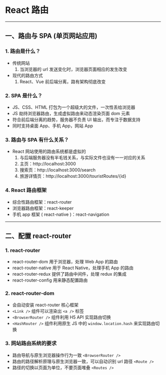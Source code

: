 # React 路由

------

## 一、路由与 SPA (单页网站应用)

### 1. 路由是什么？

+ 传统网站
  1.  当浏览器的 url 发送变化时，浏览器页面相应的发生改变
+ 现代的路由方式
  1. React、Vue 前后端分离，路有架构彻底改变

### 2. SPA 是什么？

+ JS、CSS、HTML 打包为一个超级大的文件，一次性丢给浏览器
+ JS 劫持浏览器路由，生成虚拟路由来动态渲染页面 dom 元素
+ 符合前后端分离的趋势，服务器不负责 UI 输出，而专注于数据支持
+ 同时支持桌面 App、手机 App，网站 App

### 3. 路由与 SPA 有什么关系？

+ React 网站使用的路由系统都是虚拟的
  1. 与后端服务器没有半毛钱关系，与实际文件也没有一一对应的关系
  2. 主页：http://localhost:3000
  3. 搜索页：http://localhost:3000/search
  4. 旅游详情页：http://localhost:3000/touristRoutes/{id}

### 4. React 路由框架

+ 综合性路由框架：react-router
+ 浏览器路由框架：react-keeper
+ 手机 app 框架 ( react-native )：react-navigation

------



## 二、配置 react-router

### 1. react-router

+ react-router-dom 用于浏览器，处理 Web App 的路由
+ react-router-native 用于 React Native，处理手机 App 的路由
+ react-router-redux 提供了路由中间件，处理 redux 的集成
+ react-router-config 用来静态配置路由

### 2. react-router-dom

+ 会自动安装 react-router 核心框架
+ `<Link />` 组件可以渲染出 `<a />` 标签
+ `<BrowserRouter />` 组件利用 H5 API 实现路由切换
+ `<HashRouter />` 组件利用原生 JS 中的 `window.location.hash` 来实现路由切换

### 3. 网站路由系统的要求

+ 路由导航与原生浏览器操作行为一致 `<BrowserRouter />`
+ 路由的路径解析原理与原生浏览器一致，可以自动识别 url 路径 `<Route />`
+ 路径的切换以页面为单位，不要页面堆叠 `<Routes />`